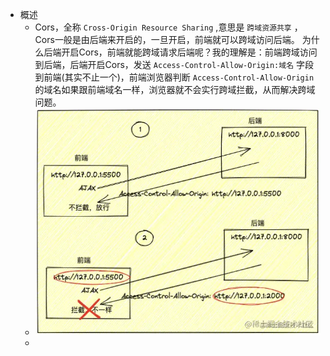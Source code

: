 - 概述
	- Cors，全称 `Cross-Origin Resource Sharing` ,意思是 `跨域资源共享` ，Cors一般是由后端来开启的，一旦开启，前端就可以跨域访问后端。
	  为什么后端开启Cors，前端就能跨域请求后端呢？我的理解是：前端跨域访问到后端，后端开启Cors，发送 `Access-Control-Allow-Origin:域名` 字段到前端(其实不止一个)，前端浏览器判断 `Access-Control-Allow-Origin` 的域名如果跟前端域名一样，浏览器就不会实行跨域拦截，从而解决跨域问题。
	- ![image.png](../assets/image_1662967408264_0.png)
	-